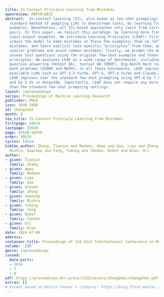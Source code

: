 ```yaml
---
title: In-Context Principle Learning from Mistakes
openreview: PAPY0cAB3C
abstract: 'In-context learning (ICL, also known as few-shot prompting) has been the
  standard method of adapting LLMs to downstream tasks, by learning from a few input-output
  examples. Nonetheless, all ICL-based approaches only learn from correct input-output
  pairs. In this paper, we revisit this paradigm, by learning more from the few given
  input-output examples. We introduce Learning Principles (LEAP): First, we intentionally
  induce the model to make mistakes on these few examples; then we reflect on these
  mistakes, and learn explicit task-specific “principles” from them, which help solve
  similar problems and avoid common mistakes; finally, we prompt the model to answer
  unseen test questions using the original few-shot examples and these learned general
  principles. We evaluate LEAP on a wide range of benchmarks, including multi-hop
  question answering (Hotpot QA), textual QA (DROP), Big-Bench Hard reasoning, and
  math problems (GSM8K and MATH); in all these benchmarks, LEAP improves the strongest
  available LLMs such as GPT-3.5-turbo, GPT-4, GPT-4-turbo and Claude-2.1. For example,
  LEAP improves over the standard few-shot prompting using GPT-4 by 7.5% in DROP,
  and by 3.3% in HotpotQA. Importantly, LEAP does not require any more input or examples
  than the standard few-shot prompting settings.'
layout: inproceedings
series: Proceedings of Machine Learning Research
publisher: PMLR
issn: 2640-3498
id: zhang24at
month: 0
tex_title: In-Context Principle Learning from Mistakes
firstpage: 59520
lastpage: 59558
page: 59520-59558
order: 59520
cycles: false
bibtex_author: Zhang, Tianjun and Madaan, Aman and Gao, Luyu and Zheng, Steven and
  Mishra, Swaroop and Yang, Yiming and Tandon, Niket and Alon, Uri
author:
- given: Tianjun
  family: Zhang
- given: Aman
  family: Madaan
- given: Luyu
  family: Gao
- given: Steven
  family: Zheng
- given: Swaroop
  family: Mishra
- given: Yiming
  family: Yang
- given: Niket
  family: Tandon
- given: Uri
  family: Alon
date: 2024-07-08
address:
container-title: Proceedings of the 41st International Conference on Machine Learning
volume: '235'
genre: inproceedings
issued:
  date-parts:
  - 2024
  - 7
  - 8
pdf: https://proceedings.mlr.press/v235/assets/zhang24at/zhang24at.pdf
extras: []
# Format based on Martin Fenner's citeproc: https://blog.front-matter.io/posts/citeproc-yaml-for-bibliographies/
---
```

